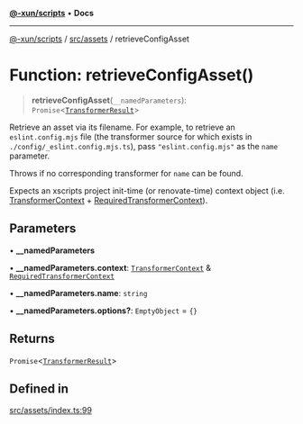[**@-xun/scripts**](../../../README.md) • **Docs**

***

[@-xun/scripts](../../../README.md) / [src/assets](../README.md) / retrieveConfigAsset

# Function: retrieveConfigAsset()

> **retrieveConfigAsset**(`__namedParameters`): `Promise`\<[`TransformerResult`](../type-aliases/TransformerResult.md)\>

Retrieve an asset via its filename. For example, to retrieve an
`eslint.config.mjs` file (the transformer source for which exists in
`./config/_eslint.config.mjs.ts`), pass `"eslint.config.mjs"` as the `name`
parameter.

Throws if no corresponding transformer for `name` can be found.

Expects an xscripts project init-time (or renovate-time) context object (i.e.
[TransformerContext](../type-aliases/TransformerContext.md) + [RequiredTransformerContext](../type-aliases/RequiredTransformerContext.md)).

## Parameters

• **\_\_namedParameters**

• **\_\_namedParameters.context**: [`TransformerContext`](../type-aliases/TransformerContext.md) & [`RequiredTransformerContext`](../type-aliases/RequiredTransformerContext.md)

• **\_\_namedParameters.name**: `string`

• **\_\_namedParameters.options?**: `EmptyObject` = `{}`

## Returns

`Promise`\<[`TransformerResult`](../type-aliases/TransformerResult.md)\>

## Defined in

[src/assets/index.ts:99](https://github.com/Xunnamius/xscripts/blob/dab28cbd16e1a8b65bb5fd311af787e2401e7d30/src/assets/index.ts#L99)
